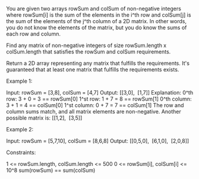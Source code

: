You are given two arrays rowSum and colSum of non-negative integers where
rowSum[i] is the sum of the elements in the i^th row and colSum[j] is the sum
of the elements of the j^th column of a 2D matrix. In other words, you do not
know the elements of the matrix, but you do know the sums of each row and
column.

Find any matrix of non-negative integers of size rowSum.length x
colSum.length that satisfies the rowSum and colSum requirements.

Return a 2D array representing any matrix that fulfills the requirements.
It's guaranteed that at least one matrix that fulfills the requirements
exists.


Example 1:


Input: rowSum = [3,8], colSum = [4,7]
Output: [[3,0],
⁠        [1,7]]
Explanation: 
0^th row: 3 + 0 = 3 == rowSum[0]
1^st row: 1 + 7 = 8 == rowSum[1]
0^th column: 3 + 1 = 4 == colSum[0]
1^st column: 0 + 7 = 7 == colSum[1]
The row and column sums match, and all matrix elements are non-negative.
Another possible matrix is: [[1,2],
⁠                            [3,5]]


Example 2:


Input: rowSum = [5,7,10], colSum = [8,6,8]
Output: [[0,5,0],
⁠        [6,1,0],
⁠        [2,0,8]]



Constraints:


1 <= rowSum.length, colSum.length <= 500
0 <= rowSum[i], colSum[i] <= 10^8
sum(rowSum) == sum(colSum)




